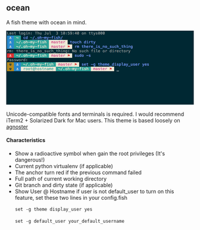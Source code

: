 ## ocean

A fish theme with ocean in mind.


![Preview](preview.png)


Unicode-compatible fonts and terminals is required.
I would recommend iTerm2 + Solarized Dark for Mac users.
This theme is based loosely on [agnoster](https://gist.github.com/agnoster/3712874)

#### Characteristics
* Show a radioactive symbol when gain the root privileges (It's dangerous!)
* Current python virtualenv (if applicable)
* The anchor turn red if the previous command failed
* Full path of current working directory
* Git branch and dirty state (if applicable)
* Show User @ Hostname if user is not default\_user
    to turn on this feature, set these two lines in your config.fish
    ```
    set -g theme display_user yes

    set -g default_user your_default_username
    ```
